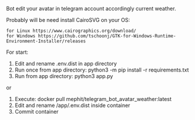 Bot edit your avatar in telegram account accordingly current weather.

Probably will be need install CairoSVG on your OS:

    for Linux https://www.cairographics.org/download/
    for Windows https://github.com/tschoonj/GTK-for-Windows-Runtime-Environment-Installer/releases

For start:
1) Edit and rename .env.dist in app directory
2) Run once from app directory: python3 -m pip install -r requirements.txt
3) Run from app directory: python3 app.py

or

1) Execute: docker pull mephit/telegram_bot_avatar_weather:latest
2) Edit and rename /app/.env.dist inside container
3) Commit container
